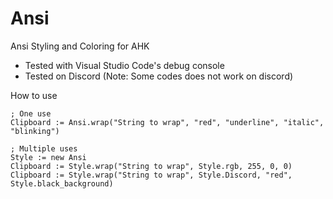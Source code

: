 # Ansi
Ansi Styling and Coloring for AHK
- Tested with Visual Studio Code's debug console
- Tested on Discord (Note: Some codes does not work on discord)

How to use

    ; One use
    Clipboard := Ansi.wrap("String to wrap", "red", "underline", "italic", "blinking")

    ; Multiple uses
    Style := new Ansi
    Clipboard := Style.wrap("String to wrap", Style.rgb, 255, 0, 0)
    Clipboard := Style.wrap("String to wrap", Style.Discord, "red", Style.black_background)
